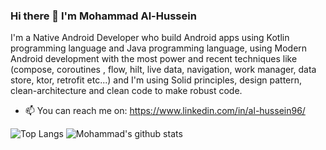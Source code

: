 ### Hi there 👋 I'm Mohammad Al-Hussein
I'm a Native Android Developer who build Android apps using Kotlin programming language and Java programming language, using Modern Android development with the most power and recent techniques like (compose, coroutines , flow, hilt, live data, navigation, work manager, data store, ktor, retrofit etc...) and I'm using Solid principles, design pattern, clean-architecture and clean code to make robust code.

- 📫 You can reach me on: https://www.linkedin.com/in/al-hussein96/

![Top Langs](https://github-readme-stats.vercel.app/api/top-langs/?username=Al-Hussein-96&hide=javascript,html,java&show_icons=true&theme=tokyonight)
![Mohammad's github stats](https://github-readme-stats.vercel.app/api?username=Al-Hussein-96&show_icons=true&theme=tokyonight)
<!--
**Al-Hussein-96/Al-Hussein-96** is a ✨ _special_ ✨ repository because its `README.md` (this file) appears on your GitHub profile.

Here are some ideas to get you started:

- 🔭 I’m currently working on ...
- 🌱 I’m currently learning ...
- 👯 I’m looking to collaborate on ...
- 🤔 I’m looking for help with ...
- 💬 Ask me about ...
- 📫 How to reach me: ...
- 😄 Pronouns: ...
- ⚡ Fun fact: ...
-->
